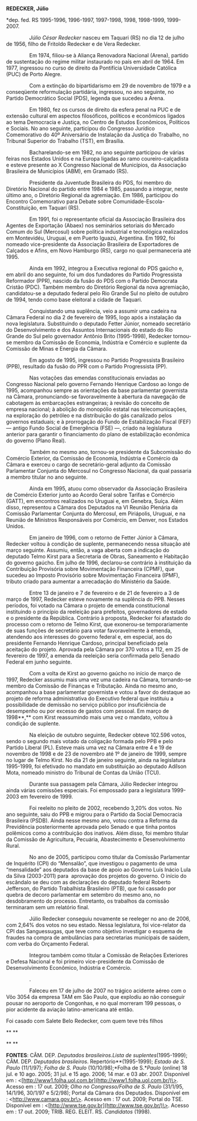 **REDECKER, Júlio**

\*dep. fed. RS 1995-1996, 1996-1997, 1997-1998, 1998, 1998-1999,
1999-2007.

                *Júlio César Redecker* nasceu em Taquari (RS) no dia 12
de julho de 1956, filho de Fritoldo Redecker e de Vera Redecker.

                Em 1974, filiou-se à Aliança Renovadora Nacional
(Arena), partido de sustentação do regime militar instaurado no país em
abril de 1964. Em 1977, ingressou no curso de direito da Pontifícia
Universidade Católica (PUC) de Porto Alegre.

                Com a extinção do bipartidarismo em 29 de novembro de
1979 e a conseqüente reformulação partidária, ingressou, no ano
seguinte, no Partido Democrático Social (PDS), legenda que sucedeu a
Arena.

                Em 1980, fez os cursos de direito da esfera penal na PUC
e de extensão cultural em aspectos filosóficos, políticos e econômicos
ligados ao tema Democracia e Justiça, no Centro de Estudos Econômicos,
Políticos e Sociais. No ano seguinte, participou do Congresso Jurídico
Comemorativo do 40º Aniversário de Instalação da Justiça do Trabalho, no
Tribunal Superior do Trabalho (TST), em Brasília.

                Bacharelando-se em 1982, no ano seguinte participou de
várias feiras nos Estados Unidos e na Europa ligadas ao ramo
coureiro-calçadista e esteve presente ao X Congresso Nacional de
Municípios, da Associação Brasileira de Municípios (ABM), em Gramado
(RS).

                Presidente da Juventude Brasileira do PDS, foi membro do
Diretório Nacional do partido entre 1984 e 1985, passando a integrar,
neste último ano, o Diretório Regional da agremiação. Em 1986,
participou do Encontro Comemorativo para Debate sobre
Comunidade-Escola-Constituição, em Taquari (RS).

                Em 1991, foi o representante oficial da Associação
Brasileira dos Agentes de Exportação (Abaex) nos seminários setoriais do
Mercado Comum do Sul (Mercosul) sobre política industrial e tecnológica
realizados em Montevidéu, Uruguai, e em Puerto Iguazú, Argentina. Em
1992, foi nomeado vice-presidente da Associação Brasileira de
Exportadores de Calçados e Afins, em Novo Hamburgo (RS), cargo no qual
permaneceria até 1995.

                Ainda em 1992, integrou a Executiva regional do PDS
gaúcho e, em abril do ano seguinte, foi um dos fundadores do Partido
Progressista Reformador (PPR), nascido da fusão do PDS com o Partido
Democrata Cristão (PDC). Também membro do Diretório Regional da nova
agremiação, candidatou-se a deputado federal pelo Rio Grande Sul no
pleito de outubro de 1994, tendo como base eleitoral a cidade de
Taquari.

                Conquistando uma suplência, veio a assumir uma cadeira
na Câmara Federal no dia 2 de fevereiro de 1995, logo após a instalação
da nova legislatura. Substituindo o deputado Fetter Júnior, nomeado
secretário do Desenvolvimento e dos Assuntos Internacionais do estado do
Rio Grande do Sul pelo governador Antônio Brito (1995-1998), Redecker
tornou-se membro da Comissão de Economia, Indústria e Comércio e
suplente da Comissão de Minas e Energia da Câmara.

                Em agosto de 1995, ingressou no Partido Progressista
Brasileiro (PPB), resultado da fusão do PPR com o Partido Progressista
(PP).

                Nas votações das emendas constitucionais enviadas ao
Congresso Nacional pelo governo Fernando Henrique Cardoso ao longo de
1995, acompanhou sempre as orientações da base parlamentar governista na
Câmara, pronunciando-se favoravelmente à abertura da navegação de
cabotagem às embarcações estrangeiras; à revisão do conceito de empresa
nacional; à abolição do monopólio estatal nas telecomunicações, na
exploração do petróleo e na distribuição do gás canalizado pelos
governos estaduais; e à prorrogação do Fundo de Estabilização Fiscal
(FEF) — antigo Fundo Social de Emergência (FSE) —, criado na legislatura
anterior para garantir o financiamento do plano de estabilização
econômica do governo (Plano Real).

                Também no mesmo ano, tornou-se presidente da Subcomissão
do Comércio Exterior, da Comissão de Economia, Indústria e Comércio da
Câmara e exerceu o cargo de secretário-geral adjunto da Comissão
Parlamentar Conjunta do Mercosul no Congresso Nacional, da qual passaria
a membro titular no ano seguinte.

                Ainda em 1995, atuou como observador da Associação
Brasileira de Comércio Exterior junto ao Acordo Geral sobre Tarifas e
Comércio (GATT), em encontros realizados no Uruguai e, em Genebra,
Suíça. Além disso, representou a Câmara dos Deputados na VI Reunião
Plenária da Comissão Parlamentar Conjunta do Mercosul, em Piriápolis,
Uruguai, e na Reunião de Ministros Responsáveis por Comércio, em Denver,
nos Estados Unidos.

                Em janeiro de 1996, com o retorno de Fetter Júnior à
Câmara, Redecker voltou à condição de suplente, permanecendo nessa
situação até março seguinte. Assumiu, então, a vaga aberta com a
indicação do deputado Telmo Kirst para a Secretaria de Obras, Saneamento
e Habitação do governo gaúcho. Em julho de 1996, declarou-se contrário à
instituição da Contribuição Provisória sobre Movimentação Financeira
(CPMF), que sucedeu ao Imposto Provisório sobre Movimentação Financeira
(IPMF), tributo criado para aumentar a arrecadação do Ministério da
Saúde.

                Entre 13 de janeiro e 7 de fevereiro e de 21 de
fevereiro a 3 de março de 1997, Redecker esteve novamente na suplência
do PPB. Nesses períodos, foi votado na Câmara o projeto de emenda
constitucional instituindo o princípio da reeleição para prefeitos,
governadores de estado e o presidente da República. Contrário à
proposta, Redecker foi afastado do processo com o retorno de Telmo
Kirst, que exonerou-se temporariamente de suas funções de secretário
para votar favoravelmente à emenda, atendendo aos interesses do governo
federal e, em especial, aos do presidente Fernando Henrique Cardoso,
principal beneficiado pela aceitação do projeto. Aprovada pela Câmara
por 370 votos a 112, em 25 de fevereiro de 1997, a emenda da reeleição
seria confirmada pelo Senado Federal em junho seguinte.

                Com a volta de Kirst ao governo gaúcho no início de
março de 1997, Redecker assumiu mais uma vez uma cadeira na Câmara,
tornando-se membro da Comissão de Finanças e Tributação. Ainda no mesmo
ano, acompanhou a base parlamentar governista e votou a favor do
destaque ao projeto de reforma administrativa do Executivo federal que
instituiu a possibilidade de demissão no serviço público por
insuficiência de desempenho ou por excesso de gastos com pessoal. Em
março de 1998**,** com Kirst reassumindo mais uma vez o mandato, voltou
à condição de suplente.

                Na eleição de outubro seguinte, Redecker obteve 102.596
votos, sendo o segundo mais votado da coligação formada pelo PPB e pelo
Partido Liberal (PL). Esteve mais uma vez na Câmara entre 4 e 19 de
novembro de 1998 e de 23 de novembro até 1º de janeiro de 1999, sempre
no lugar de Telmo Kirst. No dia 21 de janeiro seguinte, ainda na
legislatura 1995-1999, foi efetivado no mandato em substituição ao
deputado Adílson Mota, nomeado ministro do Tribunal de Contas da União
(TCU).

                Durante sua passagem pela Câmara, Júlio Redecker
integrou ainda várias comissões especiais. Foi empossado para a
legislatura 1999-2003 em fevereiro de 1999.

                Foi reeleito no pleito de 2002, recebendo 3,20% dos
votos. No ano seguinte, saiu do PPB e migrou para o Partido da Social
Democracia Brasileira (PSDB). Ainda nesse mesmo ano, votou contra a
Reforma da Previdência posteriormente aprovada pelo Senado e que tinha
pontos polêmicos como a contribuição dos inativos. Além disso, foi
membro titular da Comissão de Agricultura, Pecuária, Abastecimento e
Desenvolvimento Rural.

                No ano de 2005, participou como titular da Comissão
Parlamentar de Inquérito (CPI) do “Mensalão”, que investigou o pagamento
de uma “mensalidade” aos deputados da base de apoio ao Governo Luís
Inácio Lula da Silva (2003-2011) para  aprovação dos projetos do
governo. O início do escândalo se deu com as declarações do deputado
federal Roberto Jefferson, do Partido Trabalhista Brasileiro (PTB), que
foi cassado por quebra de decoro parlamentar em setembro do mesmo ano,
no desdobramento do processo. Entretanto, os trabalhos da comissão
terminaram sem um relatório final.

                Júlio Redecker conseguiu novamente se reeleger no ano de
2006, com 2,64% dos votos no seu estado. Nessa legislatura, foi
vice-relator da CPI das Sanguessugas, que teve como objetivo investigar
o esquema de fraudes na compra de ambulâncias para secretarias
municipais de saúdem, com verba do Orçamento Federal.

                Integrou também como titular a Comissão de Relações
Exteriores e Defesa Nacional e foi primeiro vice-presidente da Comissão
de Desenvolvimento Econômico, Indústria e Comércio.

                .

                Faleceu em 17 de julho de 2007 no trágico acidente aéreo
com o Vôo 3054 da empresa TAM em São Paulo, que explodiu ao não
conseguir pousar no aeroporto de Congonhas, e no qual morreram 199
pessoas, o pior acidente da aviação latino-americana até então.

Foi casado com Salete Belo Redecker, com quem teve três filhos

** **

** **

**FONTES**: CÂM. DEP. *Deputados brasileiros.*Lista de
suplentes**(1995-1999); CÂM. DEP. *Deputados brasileiros*.
Repertório**(1995-1999); *Estado de S. Paulo* (11/1/97); *Folha de S.
Paulo* (10/10/98);*Folha de S.**Paulo* (online) 18 jul. e 10 ago. 2005;
31 jul. e 15 ago. 2006; 14 mar. e 03 abr. 2007. Disponível em :
\<[http://www1.folha.uol.com.br](http://www1.folha.uol.com.br/)\>.
Acesso em : 17 out. 2009; *Olho no Congresso/Folha de S. Paulo*
(31/1/95, 14/1/96, 30/1/97 e 5/2/98); Portal da Câmara dos Deputados.
Disponível em : \<http://www.camara.gov.br\>. Acesso em : 17 out. 2009;
Portal do TSE. Disponível em :
\<[http://www.tse.gov.br](http://www.tse.gov.br/)\>. Acesso em : 17 out.
2009; TRIB. REG. ELEIT. RS. *Candidatos* (1998).

 

 

 

 

 

 

 

 

 

 
